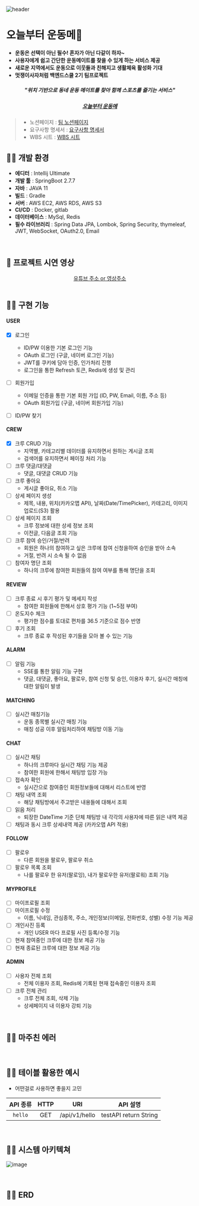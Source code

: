 ![header](https://capsule-render.vercel.app/api?type=waving&color=gradient&height=300&section=header&text=오늘부터%20운동메💪&fontSize=70)

# 오늘부터 운동메💪
* **운동은 선택이 아닌 필수! 혼자가 아닌 다같이 하자~**
* **사용자에게 쉽고 간단한 운동메이트를 찾을 수 있게 하는 서비스 제공**
* **새로운 지역에서도 운동으로 이웃들과 친해지고 생활체육 활성화 기대**
* **멋쟁이사자처럼 백엔드스쿨 2기 팀프로젝트**

##### <div align = "center"> "위치 기반으로 동네 운동 메이트를 찾아 함께 스포츠를 즐기는 서비스" </div>
##### <div align = "center"> <a href="naver.com">오늘부터 운동메</a> </div>


> * 노션페이지 : <a href="https://www.notion.so/b8ea6992ef3b4cc4896edf2079378234">팀 노션페이지</a>
> * 요구사항 명세서 : <a href="https://www.notion.so/b8ea6992ef3b4cc4896edf2079378234">요구사항 명세서</a>
> * WBS 시트 : <a href="https://docs.google.com/spreadsheets/d/1NuQwSfQaIN8C239ZupzHOgX0bKoQoHQWYkoj8PyC1Ps/edit?usp=sharing">WBS 시트</a>
    <br>


## 🏋️‍♀️ 개발 환경

* **에디터** : Intellij Ultimate
* **개발 툴** : SpringBoot 2.7.7
* **자바** : JAVA 11
* **빌드** : Gradle
* **서버** : AWS EC2, AWS RDS, AWS S3
* **CI/CD** : Docker, gitlab
* **데이터베이스** : MySql, Redis
* **필수 라이브러리** : Spring Data JPA, Lombok, Spring Security, thymeleaf, JWT, WebSocket, OAuth2.0, Email


<br>

## 🤾‍ 프로젝트 시연 영상

<div align="center"><a href="">유튜브 주소 or 영상주소</a></div>

<br>

## 🏄‍♂️ 구현 기능

#### USER

- [x] 로그인
    * ID/PW 이용한 기본 로그인 기능
    * OAuth 로그인 (구글, 네이버 로그인 기능)
    * JWT를 쿠키에 담아 인증, 인가처리 진행
    * 로그인을 통한 Refresh 토큰, Redis에 생성 및 관리
- [ ] 회원가입
    * 이메일 인증을 통한 기본 회원 가입 (ID, PW, Email, 이름, 주소 등)
    * OAuth 회원가입 (구글, 네이버 회원가입 기능)
- [ ] ID/PW 찾기


#### CREW

- [x] 크루 CRUD 기능 
  - 지역별, 카테고리별 데이터를 유지하면서 원하는 게시글 조회
  - 검색어를 유지하면서 페이징 처리 기능
- [ ] 크루 댓글/대댓글
  - 댓글, 대댓글 CRUD 기능
- [ ] 크루 좋아요
  - 게시글 좋아요, 취소 기능
- [ ] 상세 페이지 생성
  - 제목, 내용, 위치(카카오맵 API), 날짜(Date/TimePicker), 카테고리, 이미지 업로드(S3) 활용
- [ ] 상세 페이지 조회
  - 크루 정보에 대한 상세 정보 조회
  - 이전글, 다음글 조회 기능
- [ ] 크루 참여 승인/거절/반려
  - 회원은 하나의 참여하고 싶은 크루에 참여 신청을하여 승인을 받아 소속
  - 거절, 반려 시 소속 될 수 없음
- [ ] 참여자 명단 조회
  - 하나의 크루에 참여한 회원들의 참여 여부를 통해 명단을 조회

#### REVIEW

- [ ] 크루 종료 시 후기 평가 및 메세지 작성
  - 참여한 회원들에 한해서 상호 평가 기능 (1~5점 부여)
- [ ] 온도지수 체크
  - 평가한 점수를 토대로 편차를 36.5 기준으로 점수 반영
- [ ] 후기 조회
  - 크루 종료 후 작성된 후기들을 모아 볼 수 있는 기능

#### ALARM

- [ ] 알림 기능
  - SSE를 통한 알림 기능 구현
  - 댓글, 대댓글, 좋아요, 팔로우, 참여 신청 및 승인, 이용자 후기, 실시간 매칭에 대한 알림이 발생

#### MATCHING

- [ ] 실시간 매칭기능
  - 운동 종목별 실시간 매칭 기능
  - 매칭 성공 이후 알림처리하여 채팅방 이동 기능

#### CHAT

- [ ] 실시간 채팅
  - 하나의 크루마다 실시간 채팅 기능 제공
  - 참여한 회원에 한해서 채팅방 입장 가능
- [ ] 접속자 확인
  - 실시간으로 참여중인 회원정보들에 대해서 리스트에 반영
- [ ] 채팅 내역 조회
  - 해당 채팅방에서 주고받은 내용들에 대해서 조회
- [ ] 읽음 처리
  - 퇴장한 DateTime 기준 단체 채팅방 내 각각의 사용자에 따른 읽은 내역 제공
- [ ] 채팅과 동시 크루 상세내역 제공 (카카오맵 API 적용)

#### FOLLOW

- [ ] 팔로우
  - 다른 회원을 팔로우, 팔로우 취소
- [ ] 팔로우 목록 조회
  - 나를 팔로우 한 유저(팔로잉), 내가 팔로우한 유저(팔로워) 조회 기능

#### MYPROFILE

- [ ] 마이프로필 조회
- [ ] 마이프로필 수정
  - 이름, 닉네임, 관심종목, 주소, 개인정보(이메일, 전화번호, 성별) 수정 기능 제공
- [ ] 개인사진 등록
  - 개인 USER 마다 프로필 사진 등록/수정 기능
- [ ] 현재 참여중인 크루에 대한 정보 제공 기능
- [ ] 현재 종료된 크루에 대한 정보 제공 기능

#### ADMIN

- [ ] 사용자 전체 조회
  - 전체 이용자 조회, Redis에 기록된 현재 접속중인 이용자 조회
- [ ] 크루 전체 관리
  - 크루 전체 조회, 삭제 기능
  - 상세페이지 내 이용자 강퇴 기능


<br>

## 👩‍🦯 마주친 에러

   <br>

## 🏌️‍♂️ 테이블 활용한 예시

* 어떤걸로 사용하면 좋을지 고민

|API 종류|HTTP|URI|API 설명|
|:-----:|:------------------:|:-----------------------------:|:-----------------------------:|
| `hello` | GET | /api/v1/hello | testAPI return String |


<br>

## 🚴‍♀️ 시스템 아키텍쳐
![image](https://user-images.githubusercontent.com/49141751/218945679-0d0e1bb6-0655-4313-80e5-9e264bafa0c7.png)

<br>

## 🤸‍♀️ ERD
